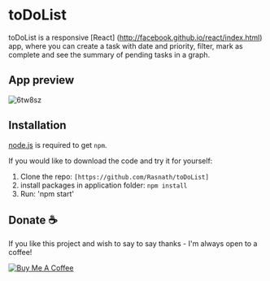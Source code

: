 # toDoList
toDoList is a responsive [React] (http://facebook.github.io/react/index.html) app, where you can create a task with date and priority, filter, mark as complete and see the summary of pending tasks in a graph.

## App preview
![6tw8sz](https://user-images.githubusercontent.com/109655925/190982101-8bcbeef8-631a-469d-a80f-d1dbe328ff83.gif)

## Installation
[node.js](http://nodejs.org/download/) is required to get ``npm``.

If you would like to download the code and try it for yourself:

1. Clone the repo: `[https://github.com/Rasnath/toDoList]`
2. install packages in application folder: `npm install`
4. Run: 'npm start'

## Donate :coffee:

If you like this project and wish to say to say thanks - I'm always open to a coffee!

<a href="https://www.buymeacoffee.com/rasnath" target="_blank"><img src="https://www.buymeacoffee.com/assets/img/custom_images/black_img.png" alt="Buy Me A Coffee" style="height: auto !important;width: auto !important;" ></a>
